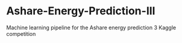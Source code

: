 # Ashare-Energy-Prediction-III
Machine learning pipeline for the Ashare energy prediction 3 Kaggle competition

